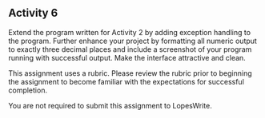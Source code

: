 Activity 6
----

Extend the program written for Activity 2 by adding exception handling to the program. Further enhance your project by formatting all numeric output to exactly three decimal places and include a screenshot of your program running with successful output. Make the interface attractive and clean.

This assignment uses a rubric. Please review the rubric prior to beginning the assignment to become familiar with the expectations for successful completion.

You are not required to submit this assignment to LopesWrite.